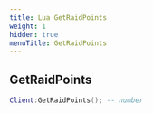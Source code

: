 ```yaml
---
title: Lua GetRaidPoints
weight: 1
hidden: true
menuTitle: GetRaidPoints
---
```

## GetRaidPoints
```lua
Client:GetRaidPoints(); -- number
```